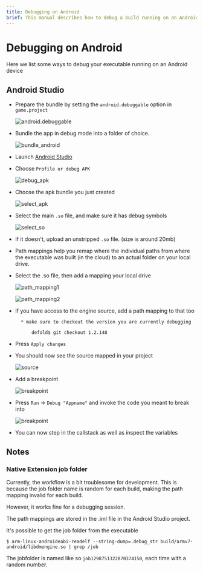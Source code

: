 ```yaml
---
title: Debugging on Android
brief: This manual describes how to debug a build running on an Android device.
---
```


# Debugging on Android

Here we list some ways to debug your executable running on an Android device

## Android Studio

* Prepare the bundle by setting the `android.debuggable` option in `game.project`

	![android.debuggable](images/extensions/debugging/android/game_project_debuggable.png)

* Bundle the app in debug mode into a folder of choice.

	![bundle_android](images/extensions/debugging/android/bundle_android.png)

* Launch [Android Studio](https://developer.android.com/studio/)

* Choose `Profile or debug APK`

	![debug_apk](images/extensions/debugging/android/android_profile_or_debug.png)

* Choose the apk bundle you just created

	![select_apk](images/extensions/debugging/android/android_select_apk.png)

* Select the main `.so` file, and make sure it has debug symbols

	![select_so](images/extensions/debugging/android/android_missing_symbols.png)

* If it doesn't, upload an unstripped `.so` file. (size is around 20mb)

* Path mappings help you remap where the individual paths from where the executable was built (in the cloud) to an actual folder on your local drive.

* Select the .so file, then add a mapping your local drive

	![path_mapping1](images/extensions/debugging/android/path_mappings_android.png)

	![path_mapping2](images/extensions/debugging/android/path_mappings_android2.png)

* If you have access to the engine source, add a path mapping to that too

		* make sure to checkout the version you are currently debugging

			defold$ git checkout 1.2.148

* Press `Apply changes`

* You should now see the source mapped in your project

	![source](images/extensions/debugging/android/source_mappings_android.png)

* Add a breakpoint

	![breakpoint](images/extensions/debugging/android/breakpoint_android.png)

* Press `Run` -> `Debug "Appname"` and invoke the code you meant to break into

	![breakpoint](images/extensions/debugging/android/callstack_variables_android.png)

* You can now step in the callstack as well as inspect the variables


## Notes

### Native Extension job folder

Currently, the workflow is a bit troublesome for development. This is because the job folder name
is random for each build, making the path mapping invalid for each build.

However, it works fine for a debugging session.

The path mappings are stored in the <project>.iml file in the Android Studio project.

It's possible to get the job folder from the executable

	$ arm-linux-androideabi-readelf --string-dump=.debug_str build/armv7-android/libdmengine.so | grep /job

The jobfolder is named like so `job1298751322870374150`, each time with a random number.

